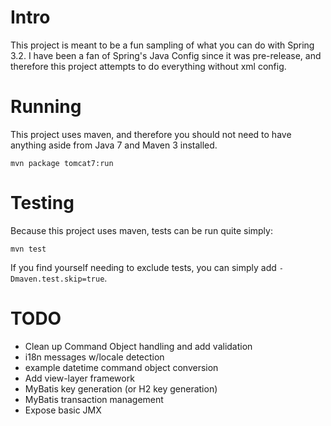 # Intro
This project is meant to be a fun sampling of what you can do with Spring 3.2.  I have been a fan of Spring's Java Config since it was pre-release, and therefore this project attempts to do everything without xml config.

# Running
This project uses maven, and therefore you should not need to have anything aside from Java 7 and Maven 3 installed.

    mvn package tomcat7:run

# Testing
Because this project uses maven, tests can be run quite simply:

    mvn test

If you find yourself needing to exclude tests, you can simply add ``-Dmaven.test.skip=true``.

# TODO

* Clean up Command Object handling and add validation
* i18n messages w/locale detection
* example datetime command object conversion
* Add view-layer framework
* MyBatis key generation (or H2 key generation)
* MyBatis transaction management
* Expose basic JMX


